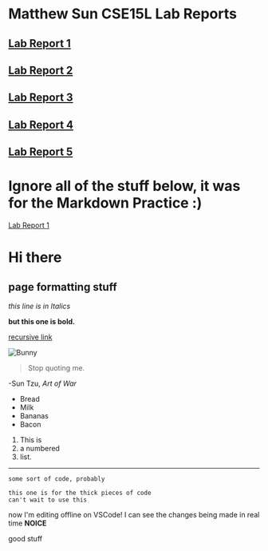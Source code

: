 # **Matthew Sun CSE15L Lab Reports**

## **[Lab Report 1](lab-report-1-week-2.html)**

## **[Lab Report 2](lab-report-2-week-4.html)**

## **[Lab Report 3](lab-report-3-week-6.html)**

## **[Lab Report 4](lab-report-4-week-8.html)**

## **[Lab Report 5](lab-report-5-week-10.html)**

# Ignore all of the stuff below, it was for the Markdown Practice :)
[Lab Report 1](https://matthewrsun.github.io/cse15l-lab-reports/lab-report-1-week-2)

# Hi there
## page formatting stuff

*this line is in Italics*

**but this one is bold.**

[recursive link](https://matthewrsun.github.io/cse15l-lab-reports/index.html)

![Bunny](https://www.petakids.com/wp-content/uploads/2015/11/Cute-Red-Bunny.jpg)

> Stop quoting me.

-Sun Tzu, *Art of War*

- Bread
- Milk
- Bananas
- Bacon

1. This is
2. a numbered
3. list.

---

`some sort of code, probably`

```
this one is for the thick pieces of code
can't wait to use this
```
now I'm editing offline on VSCode!
I can see the changes being made in real time **NOICE**

good stuff